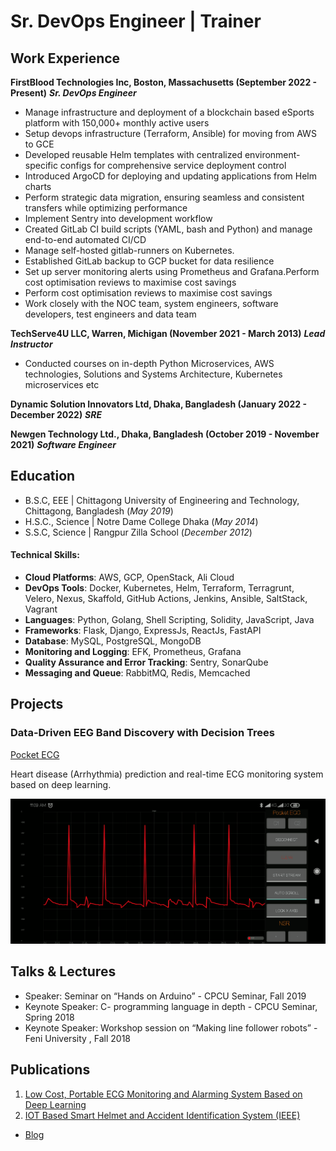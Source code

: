 # Sr. DevOps Engineer | Trainer

## Work Experience
**FirstBlood Technologies Inc, Boston, Massachusetts  (September 2022 - Present)**
***Sr. DevOps Engineer***
- Manage infrastructure and deployment of a blockchain based eSports platform with 150,000+ monthly active users
- Setup devops infrastructure (Terraform, Ansible) for moving from AWS to GCE
- Developed reusable Helm templates with centralized environment-specific configs for comprehensive service deployment control
- Introduced ArgoCD for deploying and updating applications from Helm charts
- Perform strategic data migration, ensuring seamless and consistent transfers while optimizing performance
- Implement Sentry into development workflow
- Created GitLab CI build scripts (YAML, bash and Python) and manage end-to-end automated CI/CD
- Manage self-hosted gitlab-runners on Kubernetes.
- Established GitLab backup to GCP bucket for data resilience
- Set up server monitoring alerts using Prometheus and Grafana.Perform cost optimisation reviews to maximise cost savings
- Perform cost optimisation reviews to maximise cost savings
- Work closely with the NOC team, system engineers, software developers, test engineers and data team


**TechServe4U LLC, Warren, Michigan (November 2021 - March 2013)**
***Lead Instructor***
- Conducted courses on in-depth Python Microservices, AWS technologies, Solutions and Systems Architecture, Kubernetes microservices etc

**Dynamic Solution Innovators Ltd, Dhaka, Bangladesh (January 2022 - December 2022)**
***SRE***

**Newgen Technology Ltd., Dhaka, Bangladesh (October 2019 - November 2021)**
***Software Engineer***

## Education 			        		
- B.S.C, EEE | Chittagong University of Engineering and Technology, Chittagong, Bangladesh (_May 2019_)
- H.S.C., Science | Notre Dame College Dhaka (_May 2014_)								       		
- S.S.C, Science	| Rangpur Zilla School (_December 2012_)	

#### Technical Skills: 
- **Cloud Platforms**: AWS, GCP, OpenStack, Ali Cloud
- **DevOps Tools**: Docker, Kubernetes, Helm, Terraform, Terragrunt, Velero, Nexus, Skaffold, GitHub Actions, Jenkins, Ansible, SaltStack, Vagrant
- **Languages**: Python, Golang, Shell Scripting, Solidity, JavaScript, Java
- **Frameworks**: Flask, Django, ExpressJs, ReactJs, FastAPI
- **Database**: MySQL, PostgreSQL, MongoDB
- **Monitoring and Logging**: EFK, Prometheus, Grafana
- **Quality Assurance and Error Tracking**: Sentry, SonarQube
- **Messaging and Queue**: RabbitMQ, Redis, Memcached

## Projects
### Data-Driven EEG Band Discovery with Decision Trees
[Pocket ECG](https://github.com/ahsan0608/PocketECG)

Heart disease (Arrhythmia) prediction and real-time ECG monitoring system based on deep learning.

![EEG Band Discovery](/assets/img/ecg.png)


## Talks & Lectures
- Speaker: Seminar on “Hands on Arduino” - CPCU Seminar, Fall 2019
- Keynote Speaker: C- programming language in depth - CPCU Seminar, Spring 2018
- Keynote Speaker: Workshop session on “Making line follower robots” - Feni University , Fall 2018


## Publications
1. [Low Cost, Portable ECG Monitoring and Alarming System Based on Deep Learning](https://www.researchgate.net/publication/342168865_Low_Cost_Portable_ECG_Monitoring_and_Alarming_System_Based_on_Deep_Learning)
2. [IOT Based Smart Helmet and Accident Identification System (IEEE) ](https://www.researchgate.net/publication/342168857_IoT_Based_Smart_Helmet_and_Accident_Identification_System)

- [Blog](https://medium.com/@ahsan0608)
